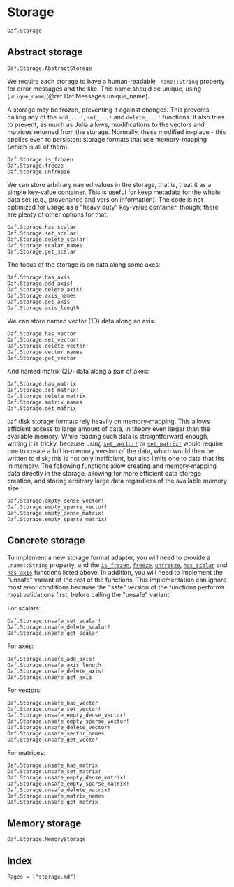 # Storage

```@docs
Daf.Storage
```

## Abstract storage

```@docs
Daf.Storage.AbstractStorage
```

We require each storage to have a human-readable `.name::String` property for error messages and the like. This name
should be unique, using [`unique_name`](@ref Daf.Messages.unique_name).

A storage may be frozen, preventing it against changes. This prevents calling any of the `add_...!`, `set_...!` and
`delete_...!` functions. It also tries to prevent, as much as Julia allows, modifications to the vectors and matrices
returned from the storage. Normally, these modified in-place - this applies even to persistent storage formats that use
memory-mapping (which is all of them).

```@docs
Daf.Storage.is_frozen
Daf.Storage.freeze
Daf.Storage.unfreeze
```

We can store arbitrary named values in the storage, that is, treat it as a simple key-value container. This is useful
for keep metadata for the whole data set (e.g., provenance and version information). The code is not optimized for
usage as a "heavy duty" key-value container, though; there are plenty of other options for that.

```@docs
Daf.Storage.has_scalar
Daf.Storage.set_scalar!
Daf.Storage.delete_scalar!
Daf.Storage.scalar_names
Daf.Storage.get_scalar
```

The focus of the storage is on data along some axes:

```@docs
Daf.Storage.has_axis
Daf.Storage.add_axis!
Daf.Storage.delete_axis!
Daf.Storage.axis_names
Daf.Storage.get_axis
Daf.Storage.axis_length
```

We can store named vector (1D) data along an axis:

```@docs
Daf.Storage.has_vector
Daf.Storage.set_vector!
Daf.Storage.delete_vector!
Daf.Storage.vector_names
Daf.Storage.get_vector
```

And named matrix (2D) data along a pair of axes:

```@docs
Daf.Storage.has_matrix
Daf.Storage.set_matrix!
Daf.Storage.delete_matrix!
Daf.Storage.matrix_names
Daf.Storage.get_matrix
```

`Daf` disk storage formats rely heavily on memory-mapping. This allows efficient access to large amount of data, in
theory even larger than the available memory. While reading such data is straightforward enough, writing it is tricky,
because using [`set_vector!`](@ref) or [`set_matrix!`](@ref) would require one to create a full in-memory version of the
data, which would then be written to disk; this is not only inefficient, but also limits one to data that fits in
memory. The following functions allow creating and memory-mapping data directly in the storage, allowing for more
efficient data storage creation, and storing arbitrary large data regardless of the available memory size.

```@docs
Daf.Storage.empty_dense_vector!
Daf.Storage.empty_sparse_vector!
Daf.Storage.empty_dense_matrix!
Daf.Storage.empty_sparse_matrix!
```

## Concrete storage

To implement a new storage format adapter, you will need to provide a `.name::String` property, and the
[`is_frozen`](@ref), [`freeze`](@ref), [`unfreeze`](@ref), [`has_scalar`](@ref) and [`has_axis`](@ref) functions listed
above. In addition, you will need to implement the "unsafe" variant of the rest of the functions. This implementation
can ignore most error conditions because the "safe" version of the functions performs most validations first, before
calling the "unsafe" variant.

For scalars:

```@docs
Daf.Storage.unsafe_set_scalar!
Daf.Storage.unsafe_delete_scalar!
Daf.Storage.unsafe_get_scalar
```

For axes:

```@docs
Daf.Storage.unsafe_add_axis!
Daf.Storage.unsafe_axis_length
Daf.Storage.unsafe_delete_axis!
Daf.Storage.unsafe_get_axis
```

For vectors:

```@docs
Daf.Storage.unsafe_has_vector
Daf.Storage.unsafe_set_vector!
Daf.Storage.unsafe_empty_dense_vector!
Daf.Storage.unsafe_empty_sparse_vector!
Daf.Storage.unsafe_delete_vector!
Daf.Storage.unsafe_vector_names
Daf.Storage.unsafe_get_vector
```

For matrices:

```@docs
Daf.Storage.unsafe_has_matrix
Daf.Storage.unsafe_set_matrix!
Daf.Storage.unsafe_empty_dense_matrix!
Daf.Storage.unsafe_empty_sparse_matrix!
Daf.Storage.unsafe_delete_matrix!
Daf.Storage.unsafe_matrix_names
Daf.Storage.unsafe_get_matrix
```

## Memory storage

```@docs
Daf.Storage.MemoryStorage
```

## Index

```@index
Pages = ["storage.md"]
```

